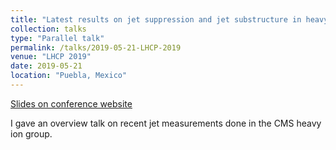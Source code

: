 ```yaml
---
title: "Latest results on jet suppression and jet substructure in heavy-ion collisions with CMS"
collection: talks
type: "Parallel talk"
permalink: /talks/2019-05-21-LHCP-2019
venue: "LHCP 2019"
date: 2019-05-21
location: "Puebla, Mexico"
---
```


[Slides on conference website](https://indico.cern.ch/event/687651/contributions/3428104/)

I gave an overview talk on recent jet measurements done in the CMS heavy ion group.
